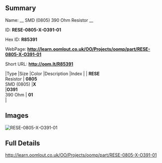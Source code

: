 

## Summary
 
Name: __ SMD (0805) 390 Ohm Resistor __

ID: __RESE-0805-X-O391-01__

Hex ID: __R85391__

WebPage: __http://learn.oomlout.co.uk/OO/Projects/oomp/part/RESE-0805-X-O391-01__

Short URL: __http://oom.lt/R85391__


|Type   |Size   |Color   |Description   |Index   |
| __RESE__ <br>Resistor  | __0805__<br>SMD (0805)   |__X__<br>    |__O391__<br>390 Ohm    | __01__<br>  |


## Images
![RESE-0805-X-O391-01](http://oomlout.com/oomp-gen/parts/RESE-0805-X-O391-01/RESE-0805-X-O391-01_420.jpg)

## Full Details

 http://learn.oomlout.co.uk/OO/Projects/oomp/part/RESE-0805-X-O391-01

